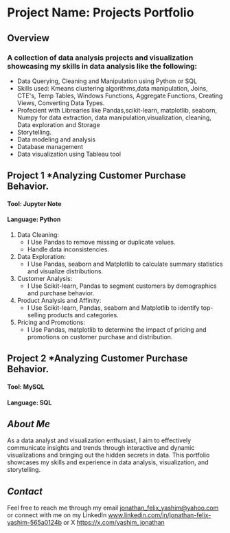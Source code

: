 # Project Name: Projects Portfolio

## Overview

### A collection of data analysis projects and visualization showcasing my skills in data analysis like the following:

- Data Querying, Cleaning and Manipulation using Python or SQL
- Skills used: Kmeans clustering algorithms,data manipulation, Joins, CTE's, Temp Tables, Windows Functions, Aggregate Functions, Creating Views, Converting Data Types.
- Profecient with Librearies like Pandas,scikit-learn, matplotlib, seaborn, Numpy for data extraction, data manipulation,visualization, cleaning, Data exploration and Storage
- Storytelling.
- Data modeling and analysis
- Database management
- Data visualization using Tableau tool


## Project 1 *Analyzing Customer Purchase Behavior.
#### Tool: Jupyter Note
#### Language: Python

1. Data Cleaning:
    - I Use Pandas to remove missing or duplicate values.
    - Handle data inconsistencies.
2. Data Exploration:
    - I Use Pandas, seaborn and Matplotlib to calculate summary statistics and visualize distributions.
3. Customer Analysis:
    - I Use Scikit-learn, Pandas to segment customers by demographics and purchase behavior.
4. Product Analysis and Affinity:
    - I Use Scikit-learn, Pandas, seaborn and Matplotlib to identify top-selling products and categories.
5. Pricing and Promotions:
    - I Use Pandas, matplotlib to determine the impact of pricing and promotions on customer purchase and distribution.

## Project 2 *Analyzing Customer Purchase Behavior.
#### Tool: MySQL
#### Language: SQL

## *About Me*

As a data analyst and visualization enthusiast, I aim to effectively communicate insights and trends through interactive and dynamic visualizations and bringing out the hidden secrets in data. This portfolio showcases my skills and experience in data analysis, visualization, and storytelling.

## *Contact*

Feel free to reach me through my email jonathan_felix_yashim@yahoo.com or connect with me on my LinkedIn www.linkedin.com/in/jonathan-felix-yashim-565a0124b or X https://x.com/yashim_jonathan
